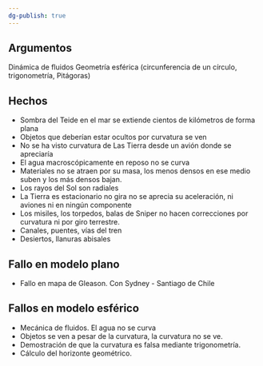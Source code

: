 ```yaml
---
dg-publish: true
---
```


## Argumentos
Dinámica de fluidos
Geometría esférica (circunferencia de un círculo, trigonometría, Pitágoras)

## Hechos
- Sombra del Teide en el mar se extiende cientos de kilómetros de forma plana
- Objetos que deberían estar ocultos por curvatura se ven
- No se ha visto curvatura de Las Tierra desde un avión donde se apreciaría
- El agua macroscópicamente en reposo no se curva
- Materiales no se atraen por su masa, los menos densos en ese medio suben y los más densos bajan.
- Los rayos del Sol son radiales
- La Tierra es estacionario no gira no se aprecia su aceleración, ni aviones ni en ningún componente
- Los misiles, los torpedos, balas de Sniper no hacen correcciones por curvatura ni por giro terrestre.
- Canales, puentes, vías del tren
- Desiertos, llanuras abisales


## Fallo en modelo plano
- Fallo en mapa de Gleason. Con Sydney - Santiago de Chile

## Fallos en modelo esférico
- Mecánica de fluidos. El agua no se curva
- Objetos se ven a pesar de la curvatura, la curvatura no se ve.
- Demostración de que la curvatura es falsa mediante trigonometría.
- Cálculo del horizonte geométrico.